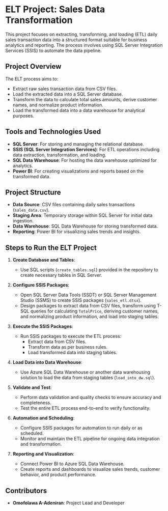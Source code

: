 # ELT Project: Sales Data Transformation

This project focuses on extracting, transforming, and loading (ETL) daily sales transaction data into a structured format suitable for business analytics and reporting. The process involves using SQL Server Integration Services (SSIS) to automate the data pipeline.

## Project Overview

The ELT process aims to:
- Extract raw sales transaction data from CSV files.
- Load the extracted data into a SQL Server database.
- Transform the data to calculate total sales amounts, derive customer names, and normalize product information.
- Load the transformed data into a data warehouse for analytical purposes.

## Tools and Technologies Used

- **SQL Server**: For storing and managing the relational database.
- **SSIS (SQL Server Integration Services)**: For ETL operations including data extraction, transformation, and loading.
- **SQL Data Warehouse**: For hosting the data warehouse optimized for analytics.
- **Power BI**: For creating visualizations and reports based on the transformed data.

## Project Structure

- **Data Source**: CSV files containing daily sales transactions (`sales_data.csv`).
- **Staging Area**: Temporary storage within SQL Server for initial data ingestion.
- **Data Warehouse**: SQL Data Warehouse for storing transformed data.
- **Reporting**: Power BI for visualizing sales trends and insights.

## Steps to Run the ELT Project

1. **Create Database and Tables**:
   - Use SQL scripts (`create_tables.sql`) provided in the repository to create necessary tables in SQL Server.

2. **Configure SSIS Packages**:
   - Open SQL Server Data Tools (SSDT) or SQL Server Management Studio (SSMS) to create SSIS packages (`sales_etl.dtsx`).
   - Design packages to extract data from CSV files, transform using T-SQL queries for calculating `TotalPrice`, deriving customer names, and normalizing product information, and load into staging tables.

3. **Execute the SSIS Packages**:
   - Run SSIS packages to execute the ETL process:
     - Extract data from CSV files.
     - Transform data as per business rules.
     - Load transformed data into staging tables.

4. **Load Data into Data Warehouse**:
   - Use Azure SQL Data Warehouse or another data warehousing solution to load the data from staging tables (`load_into_dw.sql`).

5. **Validate and Test**:
   - Perform data validation and quality checks to ensure accuracy and completeness.
   - Test the entire ETL process end-to-end to verify functionality.

6. **Automation and Scheduling**:
   - Configure SSIS packages for automation to run daily or as scheduled.
   - Monitor and maintain the ETL pipeline for ongoing data integration and transformation.

7. **Reporting and Visualization**:
   - Connect Power BI to Azure SQL Data Warehouse.
   - Create reports and dashboards to visualize sales trends, customer behavior, and product performance.

## Contributors

- **Omofolawa A-Adeniran**: Project Lead and Developer
